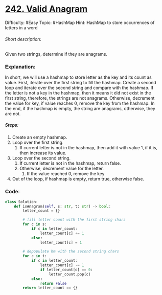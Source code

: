 # [242. Valid Anagram](https://leetcode.com/problems/valid-anagram/)

Difficulty:  #Easy 
Topic: #HashMap 
Hint: HashMap to store occurrences of letters in a word

###### Short description:
Given two strings, determine if they are anagrams.

### Explanation:

In short, we will use a hashmap to store letter as the key and its count as value. First, iterate over the first string to fill the hashmap. Create a second loop and iterate over the second string and compare with the hashmap. If the letter is not a key in the hashmap, then it means it did not exist in the first string, therefore, the strings are not anagrams. Otherwise, decrement the value for key, if value reaches 0, remove the key from the hashmap. In the end, if the hashmap is empty, the string are anagrams, otherwise, they are not.

##### Steps:

1. Create an empty hashmap.
2. Loop over the first string.
	1. If current letter is not in the hashmap, then add it with value 1, if it is, then increase its value.
3. Loop over the second string.
	1. If current letter is not in the hashmap, return false.
	2. Otherwise, decrement value for the letter.
		1. If the value reached 0, remove the key
4. Out of the loop, if hashmap is empty, return true, otherwise false.


### Code:

```python
class Solution:
    def isAnagram(self, s: str, t: str) -> bool:
        letter_count = {}

        # fill letter count with the first string chars
        for c in s:
            if c in letter_count:
                letter_count[c] += 1
            else:
                letter_count[c] = 1
        
        # depopulate hm with the second string chars
        for c in t:
            if c in letter_count:
                letter_count[c] -= 1
                if letter_count[c] == 0:
                    letter_count.pop(c)
            else:
                return False
        return letter_count == {}
```
